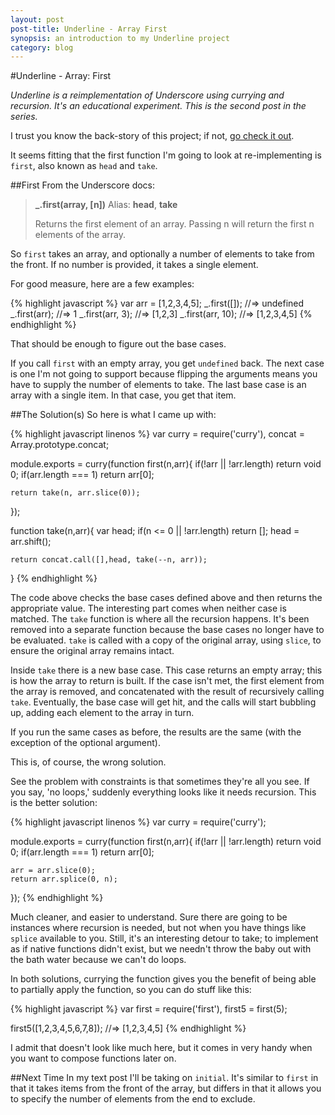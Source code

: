 ```yaml
---
layout: post
post-title: Underline - Array First
synopsis: an introduction to my Underline project
category: blog
--- 
```

#Underline - Array: First

_Underline is a reimplementation of Underscore using currying and recursion. It's an educational experiment. This is the second post in the series._

I trust you know the back-story of this project; if not, [go check it out](underline-introduction.html).

It seems fitting that the first function I'm going to look at re-implementing is <code>first</code>, also known as <code>head</code> and <code>take</code>.

##First
From the Underscore docs:

<blockquote>
	<p><b>_.first(array, [n])</b> Alias: <b>head</b>, <b>take</b></p>
	<p>Returns the first element of an array. Passing n will return the first n elements of the array.</p>
</blockquote>

So <code>first</code> takes an array, and optionally a number of elements to take from the front. If no number is provided, it takes a single element.

For good measure, here are a few examples:

{% highlight javascript %}
var arr = [1,2,3,4,5];
_.first([]); //=> undefined
_.first(arr); //=> 1
_.first(arr, 3); //=> [1,2,3]
_.first(arr, 10); //=> [1,2,3,4,5]
{% endhighlight %}

That should be enough to figure out the base cases.

If you call <code>first</code> with an empty array, you get <code>undefined</code> back. The next case is one I'm not going to support because flipping the arguments means you have to supply the number of elements to take. The last base case is an array with a single item. In that case, you get that item.

##The Solution(s)
So here is what I came up with:

{% highlight javascript linenos %}
var curry = require('curry'),
	concat = Array.prototype.concat;

module.exports = curry(function first(n,arr){
	if(!arr || !arr.length) return void 0;
	if(arr.length === 1) return arr[0];

	return take(n, arr.slice(0));
});

function take(n,arr){
	var head;
	if(n <= 0 || !arr.length) return [];
	head = arr.shift();
	
	return concat.call([],head, take(--n, arr));
}
{% endhighlight %}

The code above checks the base cases defined above and then returns the appropriate value. The interesting part comes when neither case is matched. The <code>take</code> function is where all the recursion happens. It's been removed into a separate function because the base cases no longer have to be evaluated. <code>take</code> is called with a copy of the original array, using <code>slice</code>, to ensure the original array remains intact.

Inside <code>take</code> there is a new base case. This case returns an empty array; this is how the array to return is built. If the case isn't met, the first element from the array is removed, and concatenated with the result of recursively calling <code>take</code>. Eventually, the base case will get hit, and the calls will start bubbling up, adding each element to the array in turn.

If you run the same cases as before, the results are the same (with the exception of the optional argument).

This is, of course, the wrong solution.

See the problem with constraints is that sometimes they're all you see. If you say, 'no loops,' suddenly everything looks like it needs recursion. This is the better solution:

{% highlight javascript linenos %}
var curry = require('curry');

module.exports = curry(function first(n,arr){
	if(!arr || !arr.length) return void 0;
	if(arr.length === 1) return arr[0];

	arr = arr.slice(0);
	return arr.splice(0, n);
});
{% endhighlight %}

Much cleaner, and easier to understand. Sure there are going to be instances where recursion is needed, but not when you have things like <code>splice</code> available to you. Still, it's an interesting detour to take; to implement as if native functions didn't exist, but we needn't throw the baby out with the bath water because we can't do loops.

In both solutions, currying the function gives you the benefit of being able to partially apply the function, so you can do stuff like this:

{% highlight javascript %}
var first = require('first'),
	first5 = first(5);

first5([1,2,3,4,5,6,7,8]); //=> [1,2,3,4,5]
{% endhighlight %}

I admit that doesn't look like much here, but it comes in very handy when you want to compose functions later on.

##Next Time
In my text post I'll be taking on <code>initial</code>. It's similar to <code>first</code> in that it takes items from the front of the array, but differs in that it allows you to specify the number of elements from the end to exclude.